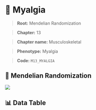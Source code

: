 # 🧪 Myalgia

> **Root:** Mendelian Randomization

> **Chapter:** 13  

> **Chapter name:** Musculoskeletal

> **Phenotype:** Myalgia  

> **Code:** `M13_MYALGIA`

## 🧬 Mendelian Randomization  

<img src="/MR/Figures/Forward/M13_MYALGIA.png"/>

## 📊 Data Table

<CsvTableMRF src="/public/MR/Data/Forward/M13_MYALGIA.csv"/>
